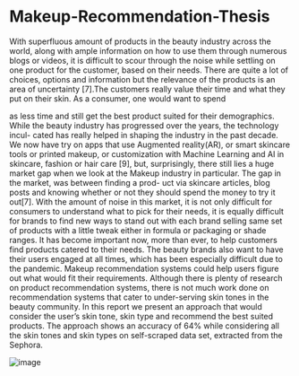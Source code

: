 # Makeup-Recommendation-Thesis

With superfluous amount of products in the beauty industry across the world, along with ample information on how to use them through numerous blogs or videos, it is difficult to scour through the noise while settling on one product for the customer, based on their needs. There are quite a lot of choices, options and information but the relevance of the products is an area of uncertainty [7].The customers really value their time and what they put on their skin. As a consumer, one would want to spend
 
as less time and still get the best product suited for their demographics.
While the beauty industry has progressed over the years, the technology incul- cated has really helped in shaping the industry in the past decade. We now have try on apps that use Augmented reality(AR), or smart skincare tools or printed makeup, or customization with Machine Learning and AI in skincare, fashion or hair care [9], but, surprisingly, there still lies a huge market gap when we look at the Makeup industry in particular. The gap in the market, was between finding a prod- uct via skincare articles, blog posts and knowing whether or not they should spend the money to try it out[7].
With the amount of noise in this market, it is not only difficult for consumers to understand what to pick for their needs, it is equally difficult for brands to find new ways to stand out with each brand selling same set of products with a little tweak either in formula or packaging or shade ranges. It has become important now, more than ever, to help customers find products catered to their needs. The beauty brands also want to have their users engaged at all times, which has been especially difficult due to the pandemic. Makeup recommendation systems could help users figure out what would fit their requirements.
Although there is plenty of research on product recommendation systems, there is not much work done on recommendation systems that cater to under-serving skin tones in the beauty community. In this report we present an approach that would consider the user’s skin tone, skin type and recommend the best suited products. The approach shows an accuracy of 64% while considering all the skin tones and skin types on self-scraped data set, extracted from the Sephora.
 


![image](https://user-images.githubusercontent.com/56017346/121244706-315b7580-c86d-11eb-9728-1f0cf3345c4e.png)
